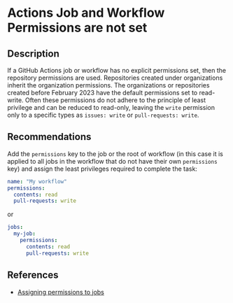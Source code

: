 # Actions Job and Workflow Permissions are not set

## Description

If a GitHub Actions job or workflow has no explicit permissions set, then the repository permissions are used. Repositories created under organizations inherit the organization permissions. The organizations or repositories created before February 2023 have the default permissions set to read-write. Often these permissions do not adhere to the principle of least privilege and can be reduced to read-only, leaving the `write` permission only to a specific types as `issues: write` or `pull-requests: write`.

## Recommendations

Add the `permissions` key to the job or the root of workflow (in this case it is applied to all jobs in the workflow that do not have their own `permissions` key) and assign the least privileges required to complete the task:

```yaml
name: "My workflow"
permissions:
  contents: read
  pull-requests: write
```

or

```yaml
jobs:
  my-job:
    permissions:
      contents: read
      pull-requests: write
```

## References

- [Assigning permissions to jobs](https://docs.github.com/en/actions/writing-workflows/choosing-what-your-workflow-does/assigning-permissions-to-jobs)
